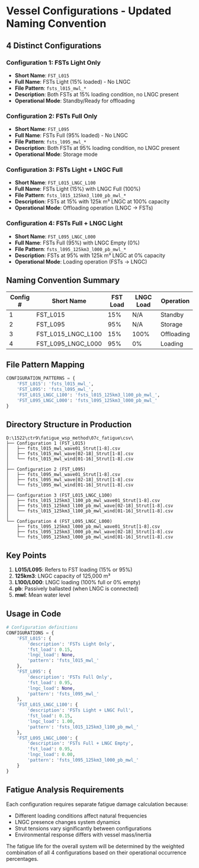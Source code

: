 # Vessel Configurations - Updated Naming Convention

## 4 Distinct Configurations

### Configuration 1: FSTs Light Only
- **Short Name**: `FST_L015`
- **Full Name**: FSTs Light (15% loaded) - No LNGC
- **File Pattern**: `fsts_l015_mwl_*`
- **Description**: Both FSTs at 15% loading condition, no LNGC present
- **Operational Mode**: Standby/Ready for offloading

### Configuration 2: FSTs Full Only
- **Short Name**: `FST_L095`
- **Full Name**: FSTs Full (95% loaded) - No LNGC
- **File Pattern**: `fsts_l095_mwl_*`
- **Description**: Both FSTs at 95% loading condition, no LNGC present
- **Operational Mode**: Storage mode

### Configuration 3: FSTs Light + LNGC Full
- **Short Name**: `FST_L015_LNGC_L100`
- **Full Name**: FSTs Light (15%) with LNGC Full (100%)
- **File Pattern**: `fsts_l015_125km3_l100_pb_mwl_*`
- **Description**: FSTs at 15% with 125k m³ LNGC at 100% capacity
- **Operational Mode**: Offloading operation (LNGC → FSTs)

### Configuration 4: FSTs Full + LNGC Light  
- **Short Name**: `FST_L095_LNGC_L000`
- **Full Name**: FSTs Full (95%) with LNGC Empty (0%)
- **File Pattern**: `fsts_l095_125km3_l000_pb_mwl_*`
- **Description**: FSTs at 95% with 125k m³ LNGC at 0% capacity
- **Operational Mode**: Loading operation (FSTs → LNGC)

## Naming Convention Summary

| Config # | Short Name | FST Load | LNGC Load | Operation |
|----------|------------|----------|-----------|-----------|
| 1 | FST_L015 | 15% | N/A | Standby |
| 2 | FST_L095 | 95% | N/A | Storage |
| 3 | FST_L015_LNGC_L100 | 15% | 100% | Offloading |
| 4 | FST_L095_LNGC_L000 | 95% | 0% | Loading |

## File Pattern Mapping

```python
CONFIGURATION_PATTERNS = {
    'FST_L015': 'fsts_l015_mwl_',
    'FST_L095': 'fsts_l095_mwl_',
    'FST_L015_LNGC_L100': 'fsts_l015_125km3_l100_pb_mwl_',
    'FST_L095_LNGC_L000': 'fsts_l095_125km3_l000_pb_mwl_'
}
```

## Directory Structure in Production

```
D:\1522\ctr9\fatigue_wsp_method\07c_fatigue\csv\
├── Configuration 1 (FST_L015)
│   ├── fsts_l015_mwl_wave01_Strut[1-8].csv
│   ├── fsts_l015_mwl_wave[02-18]_Strut[1-8].csv
│   └── fsts_l015_mwl_wind[01-16]_Strut[1-8].csv
│
├── Configuration 2 (FST_L095)
│   ├── fsts_l095_mwl_wave01_Strut[1-8].csv
│   ├── fsts_l095_mwl_wave[02-18]_Strut[1-8].csv
│   └── fsts_l095_mwl_wind[01-16]_Strut[1-8].csv
│
├── Configuration 3 (FST_L015_LNGC_L100)
│   ├── fsts_l015_125km3_l100_pb_mwl_wave01_Strut[1-8].csv
│   ├── fsts_l015_125km3_l100_pb_mwl_wave[02-18]_Strut[1-8].csv
│   └── fsts_l015_125km3_l100_pb_mwl_wind[01-16]_Strut[1-8].csv
│
└── Configuration 4 (FST_L095_LNGC_L000)
    ├── fsts_l095_125km3_l000_pb_mwl_wave01_Strut[1-8].csv
    ├── fsts_l095_125km3_l000_pb_mwl_wave[02-18]_Strut[1-8].csv
    └── fsts_l095_125km3_l000_pb_mwl_wind[01-16]_Strut[1-8].csv
```

## Key Points

1. **L015/L095**: Refers to FST loading (15% or 95%)
2. **125km3**: LNGC capacity of 125,000 m³
3. **L100/L000**: LNGC loading (100% full or 0% empty)
4. **pb**: Passively ballasted (when LNGC is connected)
5. **mwl**: Mean water level

## Usage in Code

```python
# Configuration definitions
CONFIGURATIONS = {
    'FST_L015': {
        'description': 'FSTs Light Only',
        'fst_load': 0.15,
        'lngc_load': None,
        'pattern': 'fsts_l015_mwl_'
    },
    'FST_L095': {
        'description': 'FSTs Full Only',
        'fst_load': 0.95,
        'lngc_load': None,
        'pattern': 'fsts_l095_mwl_'
    },
    'FST_L015_LNGC_L100': {
        'description': 'FSTs Light + LNGC Full',
        'fst_load': 0.15,
        'lngc_load': 1.00,
        'pattern': 'fsts_l015_125km3_l100_pb_mwl_'
    },
    'FST_L095_LNGC_L000': {
        'description': 'FSTs Full + LNGC Empty',
        'fst_load': 0.95,
        'lngc_load': 0.00,
        'pattern': 'fsts_l095_125km3_l000_pb_mwl_'
    }
}
```

## Fatigue Analysis Requirements

Each configuration requires separate fatigue damage calculation because:
- Different loading conditions affect natural frequencies
- LNGC presence changes system dynamics
- Strut tensions vary significantly between configurations
- Environmental response differs with vessel mass/inertia

The fatigue life for the overall system will be determined by the weighted combination of all 4 configurations based on their operational occurrence percentages.